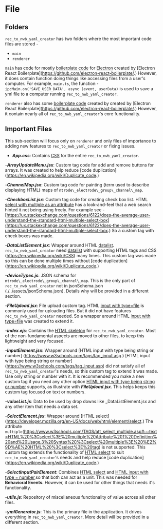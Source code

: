 # File

## Folders

`rec_to_nwb_yaml_creator` has two folders where the most important code files are stored -

- `main`
- `renderer`

`main` has code for mostly [boilerplate code](<https://en.wikipedia.org/wiki/Boilerplate_code>) for [Electron](<https://www.electronjs.org/>) created by [Electron React Boilerplate](<https://github.com/electron-react-boilerplate/>.) However, it does contain function doing things like accessing files from a user's computer. For example, `main.ts`, the function - `ipcMain.on('SAVE_USER_DATA', async (event, userData)` is used to save a yml file to a computer running  `rec_to_nwb_yaml_creator`.

`renderer` also has some [boilerplate code](<https://en.wikipedia.org/wiki/Boilerplate_code>) created by created by [Electron React Boilerplate](<https://github.com/electron-react-boilerplate/>.) However, it contain nearly all of `rec_to_nwb_yaml_creator`'s core functionality.

## Important Files

This sub-section will focus only on `renderer` and only files of importance to adding new features to `rec_to_nwb_yaml_creator` or fixing issues.

- **_App.css_**: Contains [CSS](<https://en.wikipedia.org/wiki/CSS>) for the entire `rec_to_nwb_yaml_creator`.


-**_ArrayUpdateMenu.jsx_**: Custom tag code for add and remove buttons for arrays. It was created to help reduce [code duplication](<https://en.wikipedia.org/wiki/Duplicate_code>.)

-**_ChannelMap.jsx_**: Custom tag code for painting (term used to describe displaying HTML) maps of `ntrode\_electrode\_group\_channel\_map`.

-**_CheckboxList.jsx_**: Custom tag code for creating check box list. HTML [select with multiple as an attribute](<https://www.w3schools.com/TAGS/tryit.asp?filename=tryhtml_select_multiple>) has a look-and-feel that a web search hinted it not being using freely. For example see - [https://ux.stackexchange.com/questions/6122/does-the-average-user-understand-the-standard-html-multiple-select-box](<https://ux.stackexchange.com/questions/6122/does-the-average-user-understand-the-standard-html-multiple-select-box>.) So a custom tag with check boxes was made.

-**_DataListElement.jsx_**: Wrapper around HTML [datalist](<https://developer.mozilla.org/en-US/docs/Web/HTML/Element/datalist>). `rec_to_nwb_yaml_creator` need [datalist](<https://developer.mozilla.org/en-US/docs/Web/HTML/Element/datalist>) with supporting HTML tags and CSS (<https://en.wikipedia.org/wiki/CSS>) many times. This custom tag was made so this can be done multiple times without [code duplication](<https://en.wikipedia.org/wiki/Duplicate_code>.)

-**_deviceTypes.js_**: JSON schema for `ntrode\_electrode\_group\_channel\_map`. This is the only part of `rec_to_nwb_yaml_creator` not in jsonSchema.json (./../assets/jsonSchema.json). Details why will be provided in a different section.

-**_FileUpload.jsx_**: File upload custom tag. HTML [input with type=file](<https://developer.mozilla.org/en-US/docs/Web/HTML/Element/input/file>) is commonly used for uploading files. But it did not have features `rec_to_nwb_yaml_creator` needed. So a wrapper around HTML [input with type=file](<https://developer.mozilla.org/en-US/docs/Web/HTML/Element/input/file>) was created to extend it.

-**_index.ejs_**: Contains the [HTML skeleton](<https://www.w3schools.com/w3css/w3css_web_html.asp>) for `rec_to_nwb_yaml_creator`. Most of the non-fundamental aspects are moved to other files, to keep this lightweight and very focused.

-**_InputElement.jsx_**: Wrapper around [HTML input with type being string or number] (<https://www.w3schools.com/tags/tag_input.asp>.) [HTML input with type being string or number] (<https://www.w3schools.com/tags/tag_input.asp>) did not satisfy all of `rec_to_nwb_yaml_creator`'s needs, so this custom tag to extend it was made. Use only string or number with it. It is recommended you make a new custom tag if you need any other option [HTML input with type being string or number](<https://www.w3schools.com/tags/tag_input.asp>) supports, as illustrate with **_FileUpload.jsx_**. This helps keeps this custom tag focused on text or numbers.

-**_valueList.js_**: Data to be used by drop downs like _DataListElement.jsx and any other item that needs a data set.

-**_SelectElement.jsx_**: Wrapper around [HTML select](<https://developer.mozilla.org/en-US/docs/web/html/element/select>.) The attribute `multiple`(<https://www.w3schools.com/TAGS/att_select_multiple.asp#:~:text=HTML%20%3Cselect%3E%20multiple%20Attribute%201%20Definition%20and%20Usage,3%20Syntax%20%3Cselect%20multiple%3E%20%E2%9D%AE%20HTML%20%3Cselect%3E%20tag>) is not supported. This custom tag extends the functionality of [HTML select](<https://developer.mozilla.org/en-US/docs/web/html/element/select>) to suit `rec_to_nwb_yaml_creator`'s needs and help reduce [code duplication](<https://en.wikipedia.org/wiki/Duplicate_code>.)

-**_SelectInputPairElement_**: Combines [HTML select](<https://developer.mozilla.org/en-US/docs/web/html/element/select>) and [HTML input with type = number](<https://www.w3schools.com/tags/tag_input.asp>),so that both can act as a unit. This was needed for **Behavioral Events**. However, it can be used for other things that needs it's functionality.

-**_utils.js_**: Repository of miscellaneous functionality of value across all other files.

-**_ymlGenerator.js_**: This is the primary file in the application. It drives everything in `rec_to_nwb_yaml_creator`. More detail will be provided in a different section.
